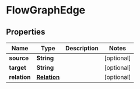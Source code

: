 

# FlowGraphEdge


## Properties

| Name | Type | Description | Notes |
|------------ | ------------- | ------------- | -------------|
|**source** | **String** |  |  [optional] |
|**target** | **String** |  |  [optional] |
|**relation** | [**Relation**](Relation.md) |  |  [optional] |




